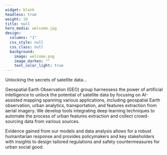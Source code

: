 ```yaml
---
widget: blank
headless: true
weight: 10
title: null
hero_media: welcome.jpg
design:
  columns: "1"
  css_style: null
  css_class: null
  background:
    image: welcome.png
    image_darken: ""
    text_color_light: true
---
```

<!--StartFragment-->Unlocking the secrets of satellite data...<!--EndFragment-->

<br>

 Geospatial Earth Observation (GEO) group harnessess the power of artificial intelligence to unlock the potential of satellite data by focusing on AI-assisted mapping spanning various applications, including geospatial Earth observation, urban analytics, transportation, and features extraction from aerial imagery. We develop tools integrating deep learning techniques to automate the process of urban features extraction and collect crowd-sourcing data from various sources. 

Evidence gained from our models and data analysis allows for a robust humanitarian response and provides policymakers and key stakeholders with insights to design tailored regulations and safety countermeasures for urban social good.